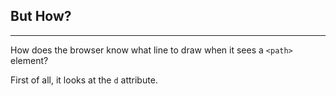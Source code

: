 ## But How?

***

How does the browser know what line to draw when it sees a ```<path>``` element?

First of all, it looks at the ```d``` attribute.
